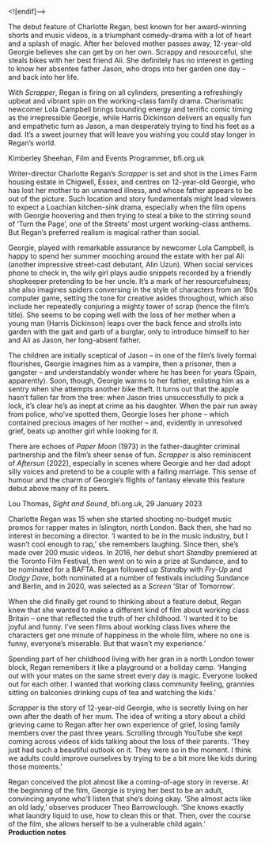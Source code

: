 
<![endif]-->

The debut feature of Charlotte Regan, best known for her award-winning shorts and music videos, is a triumphant comedy-drama with a lot of heart and a splash of magic. After her beloved mother passes away, 12-year-old Georgie believes she can get by on her own. Scrappy and resourceful, she steals bikes with her best friend Ali. She definitely has no interest in getting to know her absentee father Jason, who drops into her garden one day – and back into her life.

With _Scrapper_, Regan is firing on all cylinders, presenting a refreshingly upbeat and vibrant spin on the working-class family drama. Charismatic newcomer Lola Campbell brings bounding energy and terrific comic timing as the irrepressible Georgie, while Harris Dickinson delivers an equally fun and empathetic turn as Jason, a man desperately trying to find his feet as a dad. It’s a sweet journey that will leave you wishing you could stay longer in Regan’s world.

Kimberley Sheehan, Film and Events Programmer, bfi.org.uk

Writer-director Charlotte Regan’s _Scrapper_ is set and shot in the Limes Farm housing estate in Chigwell, Essex, and centres on 12-year-old Georgie, who has lost her mother to an unnamed illness, and whose father appears to be out of the picture. Such location and story fundamentals might lead viewers to expect a Loachian kitchen-sink drama, especially when the film opens with Georgie hoovering and then trying to steal a bike to the stirring sound of ‘Turn the Page’, one of the Streets’ most urgent working-class anthems. But Regan’s preferred realism is magical rather than social.

Georgie, played with remarkable assurance by newcomer Lola Campbell, is happy to spend her summer mooching around the estate with her pal Ali (another impressive street-cast debutant, Alin Uzun). When social services phone to check in, the wily girl plays audio snippets recorded by a friendly shopkeeper pretending to be her uncle. It’s a mark of her resourcefulness; she also imagines spiders conversing in the style of characters from an ‘80s computer game, setting the tone for creative asides throughout, which also include her repeatedly conjuring a mighty tower of scrap (hence the film’s title). She seems to be coping well with the loss of her mother when a young man (Harris Dickinson) leaps over the back fence and strolls into garden with the gait and garb of a burglar, only to introduce himself to her and Ali as Jason, her long-absent father.

The children are initially sceptical of Jason – in one of the film’s lively formal flourishes, Georgie imagines him as a vampire, then a prisoner, then a gangster – and understandably wonder where he has been for years (Spain, apparently). Soon, though, Georgie warms to her father, enlisting him as a sentry when she attempts another bike theft. It turns out that the apple hasn’t fallen far from the tree: when Jason tries unsuccessfully to pick a lock, it’s clear he’s as inept at crime as his daughter. When the pair run away from police, who’ve spotted them, Georgie loses her phone – which contained precious images of her mother – and, evidently in unresolved grief, beats up another girl while looking for it.

There are echoes of _Paper Moon_ (1973) in the father-daughter criminal partnership and the film’s sheer sense of fun. _Scrapper_ is also reminiscent of _Aftersun_ (2022), especially in scenes where Georgie and her dad adopt silly voices and pretend to be a couple with a failing marriage. This sense of humour and the charm of Georgie’s flights of fantasy elevate this feature debut above many of its peers.

Lou Thomas, _Sight and Sound_, bfi.org.uk, 29 January 2023

Charlotte Regan was 15 when she started shooting no-budget music promos for rapper mates in Islington, north London. Back then, she had no interest in becoming a director. ‘I wanted to be in the music industry, but I wasn’t cool enough to rap,’ she remembers laughing. Since then, she’s made over 200 music videos. In 2016, her debut short _Standby_ premiered at the Toronto Film Festival, then went on to win a prize at Sundance, and to be nominated for a BAFTA. Regan followed up _Standby_ with _Fry-Up_ and _Dodgy Dave_, both nominated at a number of festivals including Sundance and Berlin, and in 2020, was selected as a _Screen_ ‘Star of Tomorrow’.

When she did finally get round to thinking about a feature debut, Regan knew that she wanted to make a different kind of film about working class Britain – one that reflected the truth of her childhood. ‘I wanted it to be joyful and funny. I’ve seen films about working class lives where the characters get one minute of happiness in the whole film, where no one is funny, everyone’s miserable. But that wasn’t my experience.’

Spending part of her childhood living with her gran in a north London tower block, Regan remembers it like a playground or a holiday camp. ‘Hanging out with your mates on the same street every day is magic. Everyone looked out for each other. I wanted that working class community feeling, grannies sitting on balconies drinking cups of tea and watching the kids.’

_Scrapper_ is the story of 12-year-old Georgie, who is secretly living on her own after the death of her mum. The idea of writing a story about a child grieving came to Regan after her own experience of grief, losing family members over the past three years. Scrolling through YouTube she kept coming across videos of kids talking about the loss of their parents. ‘They just had such a beautiful outlook on it. They were so in the moment. I think we adults could improve ourselves by trying to be a bit more like kids during those moments.’

Regan conceived the plot almost like a coming-of-age story in reverse. At the beginning of the film, Georgie is trying her best to be an adult, convincing anyone who’ll listen that she’s doing okay. ‘She almost acts like an old lady,’ observes producer Theo Barrowclough. ‘She knows exactly what laundry liquid to use, how to clean this or that. Then, over the course of the film, she allows herself to be a vulnerable child again.’  
**Production notes**  
<br>
<!--stackedit_data:
eyJoaXN0b3J5IjpbMjA4Mjg2OTk0OCw3MzA5OTgxMTZdfQ==
-->